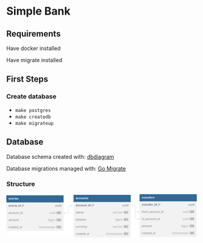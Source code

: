 # Simple Bank

## Requirements
Have docker installed

Have migrate installed

## First Steps

### Create database
- `make postgres`
- `make createdb`
- `make migrateup`


## Database

Database schema created with: [dbdiagram](https://dbdiagram.io/home)

Database migrations managed with: [Go Migrate](https://github.com/golang-migrate/migrate)

### Structure
![Database Schema](simpl-bank-db-schema.svg)
